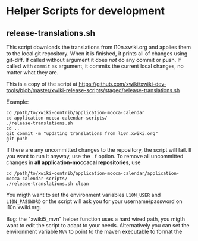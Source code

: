 
Helper Scripts for development
==============================

release-translations.sh
-----------------------

This script downloads the translations from l10n.xwiki.org and applies
them to the local git repository. When it is finished, it prints all of changes
using git-diff. If called without argument it does *not* do any commit or push.
If called with `commit` as argument, it commits the current local changes, no matter what they are.

This is a copy of the script at https://github.com/xwiki/xwiki-dev-tools/blob/master/xwiki-release-scripts/staged/release-translations.sh

Example:

    cd /path/to/xwiki-contrib/application-mocca-calendar
    cd application-mocca-calendar-scripts/
    ./release-translations.sh
    cd ..
    git commit -m "updating translations from l10n.xwiki.org"
    git push

If there are any uncommitted changes to the repository, the script will fail.
If you want to run it anyway, use the `-f` option.
To remove all uncommitted changes in **all application-moccacal repositories**, use

    cd /path/to/xwiki-contrib/application-mocca-calendar/application-mocca-calendar-scripts/
    ./release-translations.sh clean

You migth want to set the environment variables `L10N_USER` and `L10N_PASSWORD`
or the script will ask you for your username/password on l10n.xwiki.org.

Bug: the "xwiki5_mvn" helper function uses a hard wired path,
you migth want to edit the script to adapt to your needs.
Alternatively you can set the environment variable `MVN` to point to the maven executable to format the 